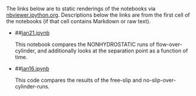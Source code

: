 The links below are to static renderings of the notebooks via
[nbviewer.ipython.org](http://nbviewer.ipython.org/).
Descriptions below the links are from the first cell of the notebooks
(if that cell contains Markdown or raw text).

* ##[jan21.ipynb](http://nbviewer.ipython.org/urls/bitbucket.org/canyonsubc/flow_separation/raw/tip/half_cylinder_notebooks/jan21.ipynb)  
    
    This notebook compares the NONHYDROSTATIC runs of flow-over-cylinder, and additionally looks at the separation point as a function of time.  

* ##[jan16.ipynb](http://nbviewer.ipython.org/urls/bitbucket.org/canyonsubc/flow_separation/raw/tip/half_cylinder_notebooks/jan16.ipynb)  
    
    This code compares the results of the free-slip and no-slip-over-cylinder-runs.  

